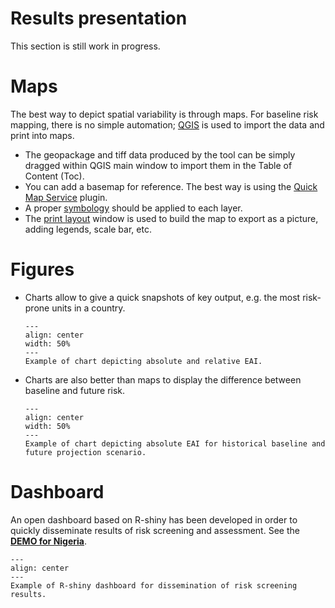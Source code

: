 # Results presentation
This section is still work in progress.

[//]: # (Comment)

# Maps
The best way to depict spatial variability is through maps. For baseline risk mapping, there is no simple automation; [QGIS](external-tools) is used to import the data and print into maps.
- The geopackage and tiff data produced by the tool can be simply dragged within QGIS main window to import them in the Table of Content (Toc).
- You can add a basemap for reference. The best way is using the [Quick Map Service](https://opengislab.com/blog/2018/4/15/add-basemaps-in-qgis-30) plugin.
- A proper [symbology](https://docs.qgis.org/3.34/en/docs/training_manual/basic_map/symbology.html) should be applied to each layer.
- The [print layout](https://docs.qgis.org/3.34/en/docs/user_manual/print_composer/index.html) window is used to build the map to export as a picture, adding legends, scale bar, etc.

# Figures

- Charts allow to give a quick snapshots of key output, e.g. the most risk-prone units in a country.
    ```{figure} images/EAI_chart.png
    ---
    align: center
    width: 50%
    ---
    Example of chart depicting absolute and relative EAI.
    ```
- Charts are also better than maps to display the difference between baseline and future risk.
    ```{figure} images/EAI_change_chart.png
    ---
    align: center
    width: 50%
    ---
    Example of chart depicting absolute EAI for historical baseline and future projection scenario.
    ```
# Dashboard

An open dashboard based on R-shiny has been developed in order to quickly disseminate results of risk screening and assessment.
See the [**DEMO for Nigeria**](https://szhaider.shinyapps.io/NigeriaDisasterRisks).

```{figure} images/dashboard.jpg
---
align: center
---
Example of R-shiny dashboard for dissemination of risk screening results.
```